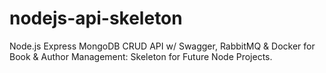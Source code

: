 # nodejs-api-skeleton
Node.js Express MongoDB CRUD API w/ Swagger, RabbitMQ &amp; Docker for Book &amp; Author Management: Skeleton for Future Node Projects.
